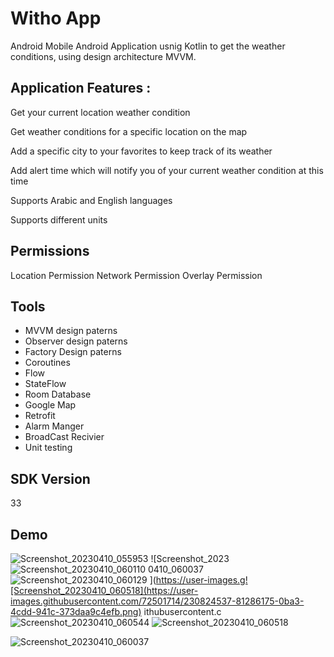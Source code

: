 
# Witho App

Android Mobile Android Application usnig Kotlin to get the weather conditions, using design architecture MVVM.



## Application Features :

Get your current location weather condition

Get weather conditions for a specific location on the map

Add a specific city to your favorites to keep track of its weather

Add alert time which will notify you of your current weather condition at this time

Supports Arabic and English languages

Supports different units

## Permissions
Location Permission
Network Permission
Overlay Permission
## Tools
- MVVM design paterns
- Observer design paterns
- Factory Design paterns
- Coroutines
- Flow
- StateFlow
- Room Database
- Google Map
- Retrofit
- Alarm Manger
- BroadCast Recivier
- Unit testing

## SDK Version
33
## Demo
![Screenshot_20230410_055953](https://user-images.githubusercontent.com/72501714/230824488-f951094c-324b-4305-ad72-d26583a80bda.png)
![Screenshot_2023![Screenshot_20230410_060110](https://user-images.githubusercontent.com/72501714/230824520-77bca3d8-152b-42b8-ba2f-11e6c1f765bd.png)
0410_060037![Screenshot_20230410_060129](https://user-images.githubusercontent.com/72501714/230824526-d04db856-ab90-40fd-b488-2014fd823b39.png)
](https://user-images.g![Screenshot_20230410_060518](https://user-images.githubusercontent.com/72501714/230824537-81286175-0ba3-4cdd-941c-373daa9c4efb.png)
ithubusercontent.c![Screenshot_20230410_060544](https://user-images.githubusercontent.com/72501714/230824546-5cba723c-02ae-4b46-b62f-236e0dd22b16.png)
![Screenshot_20230410_060518](https://user-images.githubusercontent.com/72501714/230824733-9856e4f1-a2a5-43c7-9b02-e512a6b984d7.png)


![Screenshot_20230410_060037](https://user-images.githubusercontent.com/72501714/230826235-f1847cd8-2b9d-4dc7-ad94-76a27d5e2ff7.png)


